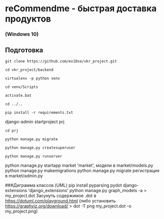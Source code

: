# reCommendme - быстрая доставка продуктов
### (Windows 10)
## Подготовка
`git clone https://github.com/ex10se/vkr_project.git`

`cd vkr_project/backend`

`virtualenv -p python venv`

`cd venv/Scripts`

`activate.bat`

`cd ../..`

`pip install -r requirements.txt`

django-admin startproject prj  

`cd prj`

`python manage.py migrate`

`python manage.py createsuperuser`

`python manage.py runserver`

python manage.py startapp market
'market',
модели в market/models.py
python manage.py makemigrations
python manage.py migrate
регистрация в market/admin.py


###Диграмма классов (UML)
pip install pyparsing pydot django-extensions
'django_extensions'
python manage.py graph_models -a > my_project.dot
Засунуть содержимое .dot в https://dotuml.com/playground.html (либо установить https://graphviz.org/download/ > dot -T png my_project.dot -o my_project.png)

